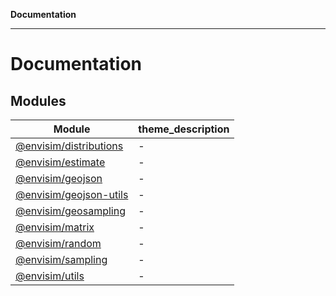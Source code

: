 **Documentation**

---

# Documentation

## Modules

| Module                                                     | theme_description |
| ---------------------------------------------------------- | ----------------- |
| [@envisim/distributions](@envisim/distributions.md)        | -                 |
| [@envisim/estimate](@envisim/estimate.md)                  | -                 |
| [@envisim/geojson](@envisim/geojson.md)                    | -                 |
| [@envisim/geojson-utils](@envisim/geojson-utils/README.md) | -                 |
| [@envisim/geosampling](@envisim/geosampling/README.md)     | -                 |
| [@envisim/matrix](@envisim/matrix.md)                      | -                 |
| [@envisim/random](@envisim/random.md)                      | -                 |
| [@envisim/sampling](@envisim/sampling.md)                  | -                 |
| [@envisim/utils](@envisim/utils.md)                        | -                 |

